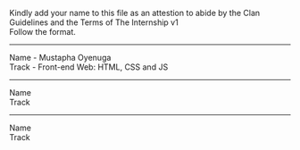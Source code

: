 Kindly add your name to this file as an attestion to abide by the Clan Guidelines and the Terms of The Internship v1
<br/> Follow the format.<br/> 
___
Name - Mustapha Oyenuga<br/>
Track - Front-end Web: HTML, CSS and JS
___
Name <br/>
Track
___
Name <br/>
Track
